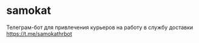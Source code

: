 # samokat
Телеграм-бот для привлечения курьеров на работу в службу доставки
https://t.me/samokathrbot
